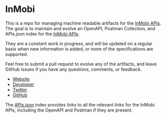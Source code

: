 # InMobiThis is a repo for managing machine readable artifacts for the [InMobi APIs](http://developer.inmobi.com/wiki/index.php?title=API). The goal is to maintain and evolve an OpenAPI, Postman Collection, and APIs.json index for the [InMobi APIs](http://developer.inmobi.com/wiki/index.php?title=API).They are a constant work in progress, and will be updated on a regular basis when new information is added, or more of the specifications are supported.Feel free to submit a pull request to evolve any of the artifacts, and leave GitHub issues if you have any questions, comments, or feedback.- [Website](http://developer.inmobi.com/wiki/index.php?title=API)- [Developer](http://developer.inmobi.com/wiki/index.php?title=API)- [Twitter](https://twitter.com/inmobi)- [GitHub](https://github.com/InMobi)The [APIs.json](https://github.com/api-evangelist/inmobi/blob/master/apis.json) index provides links to all the relevant links for the InMobi APIs, including the OpenAPI and Postman if they are present.